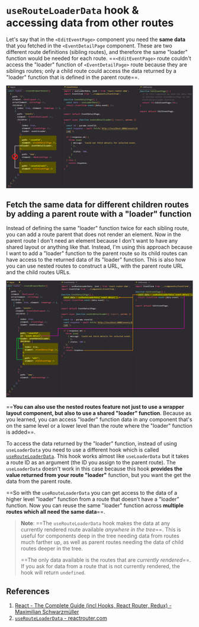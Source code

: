 # `useRouteLoaderData` hook & accessing data from other routes

Let's say that in the `<EditEventPage>` component you need the **same data** that you fetched in the `<EventDetailPage` component. These are two different route definitions (sibling routes), and therefore the same "loader" function would be needed for each route. ==`<EditEventPage>` route couldn't access the "loader" function of `<EventDetailPage>` route because they are siblings routes; only a child route could access the data returned by a "loader" function that is defined in the parent route==.

![useRouteLoaderData](../../img/useRouteLoaderData.jpg)

## Fetch the same data for different children routes by adding a parent route with a "loader" function

Instead of defining the same "loader" function twice for each sibling route, you can add a route parent that does not render an element. Now in the parent route I don't need an element because I don't want to have any shared layout or anything like that. Instead, I'm using this approach because I want to add a "loader" function to the parent route so its child routes can have access to the returned data of its "loader" function. This is also how you can use nested routes to construct a URL, with the parent route URL and the child routes URLs.

![useRouteLoaderData1](../../img/useRouteLoaderData1.jpg)

==**You can also use the nested routes feature not just to use a wrapper layout component, but also to use a shared "loader" function**. Because as you learned, you can access "loader" function data in any component that's on the same level or a lower level than the route where the "loader" function is added==.

To access the data returned by the "loader" function, instead of using `useLoaderData` you need to use a different hook which is called [`useRouteLoaderData`](https://reactrouter.com/en/main/hooks/use-route-loader-data). This hook works almost like `useLoaderData` but it takes a route ID as an argument (the ID you assign to the parent route). The `useLoaderData` doesn't work in this case because this hook **provides the value returned from your route "loader"** function, but you want the get the data from the parent route.

==So with the `useRouteLoaderData` you can get access to the data of a higher level "loader" function from a route that doesn't have a "loader" function. Now you can reuse the same "loader" function across **multiple routes which all need the same data**==.

> **Note**: ==The `useRouteLoaderData` hook makes the data at any currently rendered route available _anywhere in the tree_==. This is useful for components deep in the tree needing data from routes much farther up, as well as parent routes needing the data of child routes deeper in the tree.
>
> ==The only data available is the routes that are _currently rendered_==. If you ask for data from a route that is not currently rendered, the hook will return `undefined`.

## References

1. [React - The Complete Guide (incl Hooks, React Router, Redux) - Maximilian Schwarzmüller](https://www.udemy.com/course/react-the-complete-guide-incl-redux/)
1. [`useRouteLoaderData` - reactrouter.com](https://reactrouter.com/en/main/hooks/use-route-loader-data)